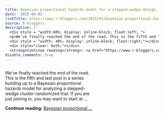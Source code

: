 ```yaml
---
title: Bayesian proportional hazards model for a stepped-wedge design
date: '2025-04-01'
linkTitle: https://www.r-bloggers.com/2025/03/bayesian-proportional-hazards-model-for-a-stepped-wedge-design/
source: R-bloggers
description: |-
  <div style = "width:60%; display: inline-block; float:left; ">
  <p>We’ve finally reached the end of the road. This is the fifth and last post in a series building up to a Bayesian proportional hazards model for analyzing a stepped-wedge cluster-randomized trial. If you are just joining in, you may want to start at ...</p></div>
  <div style = "width: 40%; display: inline-block; float:right;"></div>
  <div style="clear: both;"></div>
  <strong>Continue reading</strong>: <a href="https://www.r-bloggers.com/2025/03/bayesian-proportional-hazards-model-for-a-stepped-wedge-design/">Bayesian proportional ...
disable_comments: true
---
```

<div style = "width:60%; display: inline-block; float:left; ">
<p>We’ve finally reached the end of the road. This is the fifth and last post in a series building up to a Bayesian proportional hazards model for analyzing a stepped-wedge cluster-randomized trial. If you are just joining in, you may want to start at ...</p></div>
<div style = "width: 40%; display: inline-block; float:right;"></div>
<div style="clear: both;"></div>
<strong>Continue reading</strong>: <a href="https://www.r-bloggers.com/2025/03/bayesian-proportional-hazards-model-for-a-stepped-wedge-design/">Bayesian proportional ...
